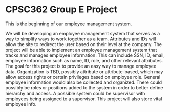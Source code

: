 # CPSC362 Group E Project

This is the beginning of our employee management system. 

We will be developing an employee management system that serves as a way to simplify ways to work together as a team. Attributes and IDs will allow the site to redirect the user based on their level at the company. The project will be able to implement an employee management system that tracks and manages employee information. This can include SSN, ID, email, employee information such as name, ID, role, and other relevant attributes. The goal for this project is to provide an easy way to manage employee data. Organization is TBD, possibly attribute or attribute-based, which may allow access rights or certain privileges based on employee role. General employee information would also be collected and organized. There could possibly be roles or positions added to the system in order to better define hierarchy and access. A possible system could be supervisor with employees being assigned to a supervisor. This project will also store vital employee info.
